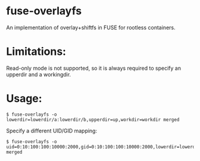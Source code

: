 fuse-overlayfs
===========

An implementation of overlay+shiftfs in FUSE for rootless containers.

Limitations:
=======================================================

Read-only mode is not supported, so it is always required to specify
an upperdir and a workingdir.

Usage:
=======================================================

```
$ fuse-overlayfs -o lowerdir=lowerdir/a:lowerdir/b,upperdir=up,workdir=workdir merged
```

Specify a different UID/GID mapping:

```
$ fuse-overlayfs -o uid=0:10:100:100:10000:2000,gid=0:10:100:100:10000:2000,lowerdir=lowerdir/a:lowerdir/b,upperdir=up,workdir=workdir merged
```
